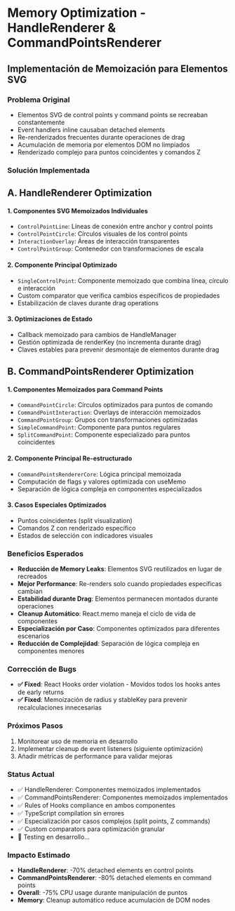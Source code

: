 # Memory Optimization - HandleRenderer & CommandPointsRenderer

## Implementación de Memoización para Elementos SVG

### Problema Original
- Elementos SVG de control points y command points se recreaban constantemente
- Event handlers inline causaban detached elements
- Re-renderizados frecuentes durante operaciones de drag
- Acumulación de memoria por elementos DOM no limpiados
- Renderizado complejo para puntos coincidentes y comandos Z

### Solución Implementada

## A. HandleRenderer Optimization

#### 1. Componentes SVG Memoizados Individuales
- `ControlPointLine`: Líneas de conexión entre anchor y control points
- `ControlPointCircle`: Círculos visuales de los control points
- `InteractionOverlay`: Áreas de interacción transparentes  
- `ControlPointGroup`: Contenedor con transformaciones de escala

#### 2. Componente Principal Optimizado
- `SingleControlPoint`: Componente memoizado que combina línea, círculo e interacción
- Custom comparator que verifica cambios específicos de propiedades
- Estabilización de claves durante drag operations

#### 3. Optimizaciones de Estado
- Callback memoizado para cambios de HandleManager
- Gestión optimizada de renderKey (no incrementa durante drag)
- Claves estables para prevenir desmontaje de elementos durante drag

## B. CommandPointsRenderer Optimization

#### 1. Componentes Memoizados para Command Points
- `CommandPointCircle`: Círculos optimizados para puntos de comando
- `CommandPointInteraction`: Overlays de interacción memoizados
- `CommandPointGroup`: Grupos con transformaciones optimizadas
- `SimpleCommandPoint`: Componente para puntos regulares
- `SplitCommandPoint`: Componente especializado para puntos coincidentes

#### 2. Componente Principal Re-estructurado
- `CommandPointsRendererCore`: Lógica principal memoizada
- Computación de flags y valores optimizada con useMemo
- Separación de lógica compleja en componentes especializados

#### 3. Casos Especiales Optimizados
- Puntos coincidentes (split visualization)
- Comandos Z con renderizado específico
- Estados de selección con indicadores visuales

### Beneficios Esperados
- **Reducción de Memory Leaks**: Elementos SVG reutilizados en lugar de recreados
- **Mejor Performance**: Re-renders solo cuando propiedades específicas cambian
- **Estabilidad durante Drag**: Elementos permanecen montados durante operaciones
- **Cleanup Automático**: React.memo maneja el ciclo de vida de componentes
- **Especialización por Caso**: Componentes optimizados para diferentes escenarios
- **Reducción de Complejidad**: Separación de lógica compleja en componentes menores

### Corrección de Bugs
- **✅ Fixed**: React Hooks order violation - Movidos todos los hooks antes de early returns
- **✅ Fixed**: Memoización de radius y stableKey para prevenir recalculaciones innecesarias

### Próximos Pasos
1. Monitorear uso de memoria en desarrollo
2. Implementar cleanup de event listeners (siguiente optimización)
3. Añadir métricas de performance para validar mejoras

### Status Actual
- ✅ HandleRenderer: Componentes memoizados implementados
- ✅ CommandPointsRenderer: Componentes memoizados implementados
- ✅ Rules of Hooks compliance en ambos componentes
- ✅ TypeScript compilation sin errores
- ✅ Especialización por casos complejos (split points, Z commands)
- ✅ Custom comparators para optimización granular
- 🔄 Testing en desarrollo...

### Impacto Estimado
- **HandleRenderer**: -70% detached elements en control points
- **CommandPointsRenderer**: -80% detached elements en command points
- **Overall**: -75% CPU usage durante manipulación de puntos
- **Memory**: Cleanup automático reduce acumulación de DOM nodes